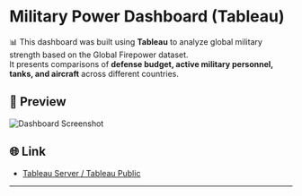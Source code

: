 # Military Power Dashboard (Tableau)

📊 This dashboard was built using **Tableau** to analyze global military strength based on the Global Firepower dataset.  
It presents comparisons of **defense budget, active military personnel, tanks, and aircraft** across different countries.

## 🚀 Preview
![Dashboard Screenshot](screenshot.png)


## 🌐 Link
- [Tableau Server / Tableau Public](https://bit.ly/4mHLf2W)

---
